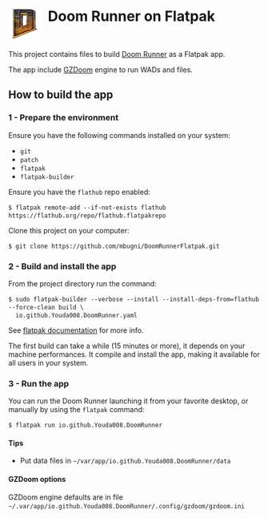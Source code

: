 <div>
<img align="left" style="margin: 0px 15px 0px 0px;" src="DoomRunner.64.png" alt="Doom Runner Icon" />

# Doom Runner on Flatpak

</div>
<p>&nbsp;</p>

This project contains files to build [Doom Runner](https://github.com/Youda008/DoomRunner) as a Flatpak app.

The app include [GZDoom](https://zdoom.org/) engine to run WADs and files.

## How to build the app

### 1 - Prepare the environment
Ensure you have the following commands installed on your system:
- `git`
- `patch`
- `flatpak`
- `flatpak-builder`

Ensure you have the `flathub` repo enabled:

```shell
$ flatpak remote-add --if-not-exists flathub https://flathub.org/repo/flathub.flatpakrepo
```

Clone this project on your computer:

```shell
$ git clone https://github.com/mbugni/DoomRunnerFlatpak.git
```

### 2 - Build and install the app
From the project directory run the command:

```shell
$ sudo flatpak-builder --verbose --install --install-deps-from=flathub --force-clean build \
  io.github.Youda008.DoomRunner.yaml
```

See [flatpak documentation](https://docs.flatpak.org/) for more info.

The first build can take a while (15 minutes or more), it depends on your machine performances. It compile and install the app, making it available for all users in your system.

### 3 - Run the app
You can run the Doom Runner launching it from your favorite desktop, or manually by using the `flatpak` command:

```shell
$ flatpak run io.github.Youda008.DoomRunner
```

#### Tips
- Put data files in `~/var/app/io.github.Youda008.DoomRunner/data`

#### GZDoom options
 GZDoom engine defaults are in file `~/.var/app/io.github.Youda008.DoomRunner/.config/gzdoom/gzdoom.ini`
